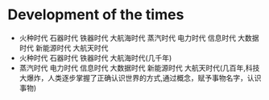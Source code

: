 # Development of the times
- 火种时代  石器时代  铁器时代 大航海时代 蒸汽时代 电力时代 信息时代 大数据时代 新能源时代 大航天时代
- 火种时代  石器时代  铁器时代 大航海时代(几千年)
- 蒸汽时代 电力时代 信息时代 大数据时代 新能源时代 大航天时代(几百年,科技大爆炸，人类逐步掌握了正确认识世界的方式,通过概念，赋予事物名字，认识事物)